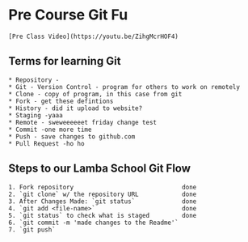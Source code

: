 # Pre Course Git Fu
    [Pre Class Video](https://youtu.be/ZihgMcrHOF4)
## Terms for learning Git
    * Repository - 
    * Git - Version Control - program for others to work on remotely
    * Clone - copy of program, in this case from git
    * Fork - get these defintions
    * History - did it upload to website?
    * Staging -yaaa
    * Remote - sweweeeeeet friday change test
    * Commit -one more time
    * Push - save changes to github.com
    * Pull Request -ho ho
    
## Steps to our Lamba School Git Flow
    1. Fork repository                              done
    2. `git clone` w/ the repository URL            done
    3. After Changes Made: `git status`             done
    4. `git add <file-name>`                        done
    5. `git status` to check what is staged         done
    6. `git commit -m 'made changes to the Readme'` 
    7. `git push`
